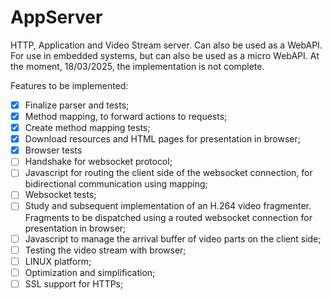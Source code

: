 # AppServer
HTTP, Application and Video Stream server. Can also be used as a WebAPI.
For use in embedded systems, but can also be used as a micro WebAPI.
At the moment, 18/03/2025, the implementation is not complete.

Features to be implemented:

- [X] Finalize parser and tests;
- [X] Method mapping, to forward actions to requests;
- [X] Create method mapping tests;
- [X] Download resources and HTML pages for presentation in browser;
- [X] Browser tests
- [ ] Handshake for websocket protocol;
- [ ] Javascript for routing the client side of the websocket connection, for bidirectional communication using mapping;
- [ ] Websocket tests;
- [ ] Study and subsequent implementation of an H.264 video fragmenter. Fragments to be dispatched using a routed websocket connection for presentation in browser;
- [ ] Javascript to manage the arrival buffer of video parts on the client side;
- [ ] Testing the video stream with browser;
- [ ] LINUX platform;
- [ ] Optimization and simplification;
- [ ] SSL support for HTTPs;
